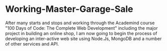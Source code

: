 # Working-Master-Garage-Sale
After many starts and stops and working through the Academind course "100 Days of Code: The Complete Web Development" including the major project in building an online shop, I am now going to begin the process of developing an inter-active web site using Node.Js, MongoDB and a number of other services and API.
